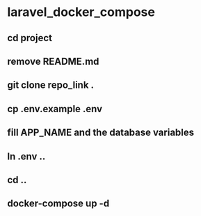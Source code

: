 # laravel_docker_compose
## cd project
## remove README.md
## git clone repo_link .
## cp .env.example .env
## fill APP_NAME and the database variables 
## ln .env ..
## cd ..
## docker-compose up -d
